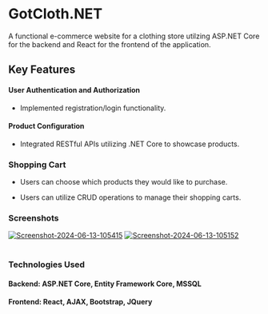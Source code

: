 
# GotCloth.NET

A functional e-commerce website for a clothing store utilzing ASP.NET Core for the backend and React for the frontend of the application.

## Key Features

#### User Authentication and Authorization
- Implemented registration/login functionality.

#### Product Configuration
- Integrated RESTful APIs utilizing .NET Core to showcase products.

### Shopping Cart
- Users can choose which products they would like to purchase.

- Users can utilize CRUD operations to manage their shopping carts.

### Screenshots

<a href='https://postimg.cc/bSdZ5qFh' target='_blank'><img src='https://i.postimg.cc/bSdZ5qFh/Screenshot-2024-06-13-105415.png' border='0' alt='Screenshot-2024-06-13-105415'/></a>
<a href='https://postimages.org/' target='_blank'><img src='https://i.postimg.cc/QCfkfCHv/Screenshot-2024-06-13-105152.png' border='0' alt='Screenshot-2024-06-13-105152'/></a><br /><a href='https://postimages.org/'></a><br />
### Technologies Used
#### Backend: ASP.NET Core, Entity Framework Core, MSSQL

#### Frontend: React, AJAX, Bootstrap, JQuery 